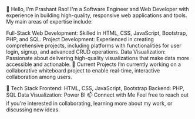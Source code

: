 👋 Hello, I'm Prashant Rao!
I'm a Software Engineer and Web Developer with experience in building high-quality, responsive web applications and tools. My main areas of expertise include:

Full-Stack Web Development: Skilled in HTML, CSS, JavaScript, Bootstrap, PHP, and SQL.
Project Development: Experienced in creating comprehensive projects, including platforms with functionalities for user login, signup, and advanced CRUD operations.
Data Visualization: Passionate about delivering high-quality visualizations that make data more accessible and actionable.
💼 Current Projects
I’m currently working on a collaborative whiteboard project to enable real-time, interactive collaboration among users.

🔧 Tech Stack
Frontend: HTML, CSS, JavaScript, Bootstrap
Backend: PHP, SQL
Data Visualization: Power BI
📫 Connect with Me
Feel free to reach out if you're interested in collaborating, learning more about my work, or discussing new ideas.
